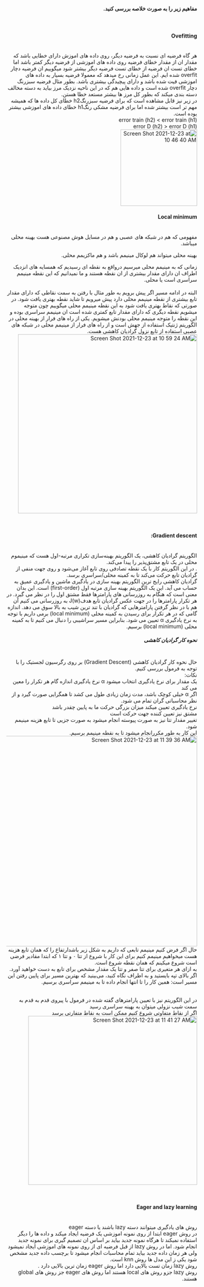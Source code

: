 <div dir="rtl">
  
  #### مفاهیم زیر را به صورت خلاصه بررسی کنید.
  
  <br/>
  

  #### Ovefitting

  <br/>
   هر گاه فرضیه ای نسبت به فرضیه دیگر، روی داده های اموزش دارای خطایی باشد که مقدار ان از مقدار خطای فرضیه روی داده های اموزشی از فرضیه دیگر کمتر باشد اما خطای تست ان فرضیه از خطای تست فرضیه دیگر بیشتر شود میگوییم ان فرضیه دچار overfit شده ایم.
  این عمل زمانی رخ میدهد که معمولا فرضیه بسیار به داده های اموزشی فیت شده باشد و دارای پیچیدگی بیشتری باشد.
بطور مثال فرضیه سبزرنگ دچار overfit شده است و داده هایی هم که در این ناحیه نزدیک مرز بیاید به دسته مخالف دسته بندی میکند که بطور کل مرز ها بیشتر مستعد خطا هستن.
  <br/>
  در زیر نیز قابل مشاهده است که برای فرضیه سبزرنگh2 خطای کل داده ها که همیشه مهم تر است بیشتر شده اما برای فرضیه مشکی رنگh1 خطای داده های اموزشی بیشتر یوده است.
    <br/>
  error train (h2) < error train (h1) 
 <br/>
error D (h2) > error D (h1)
  <br/>

<img width="202" alt="Screen Shot 2021-12-23 at 10 46 40 AM" src="https://user-images.githubusercontent.com/94288799/147216777-3c404e90-1a7c-40ae-8137-b392d72685d1.png">

  <br/>
  
  #### Local minimum
  
<br/>
مفهومی که هم در شبکه های عصبی و هم در مسایل هوش مصنوعی هست بهینه محلی میباشد.

بهینه محلی میتواند هم لوکال مینیمم باشد و هم ماکزیمم محلی.

زمانی که به مینیمم محلی میرسیم درواقع به نقطه ای رسیدیم که همسایه های انزدیک اطراف ان دارای مقدار بیشتری از ان نقطه هستند و ما نمیدانیم که این نقطه مینیمم سراسری است یا محلی.  
<br/>
البته در ادامه مسیر اگر پیش برویم به طور مثال با رفتن به سمت نقاطی که دارای مقدار تابع بیشتری از نقطه مینیمم محلی دارد پیش میرویم تا شاید نقطه بهتری یافت شود. در صورتی که نقاط بهتری یافت شود به این نقطه مینیمم محلی میگوییم چون متوجه میشویم نقطه دیگری که دارای مقدار تابع کمتری شده است ان مینیمم سراسری بوده و این نقطه را متوجه مینیمم محلی بودنش میشویم.
یکی از راه های فرار از بهینه محلی در الگوریتم ژنتیک استفاده از جهش است و از راه های فرار از مینیمم محلی در شبکه های عصبی استفاده از تابع نزول گرادیان کاهشی هست.
<br/>
  <img width="473" alt="Screen Shot 2021-12-23 at 10 59 24 AM" src="https://user-images.githubusercontent.com/94288799/147215182-e6092df8-325c-4d23-9194-55f74484d3a6.png">

  
  <br/>
  
  #### Gradient descent:
<br/>
الگوریتم گرادیان کاهشی، یک الگوریتم بهینه‌سازی تکراری مرتبه-اول هست که مینیموم محلی در یک تابع مشتق‌پذیر را پیدا می‌کند.
<br/>
. در این الگوریتم کار با یک نقطه تصادفی روی تابع آغاز می‌شود و روی جهت منفی از گرادیان تابع حرکت می‌کند تا به کمینه محلی/سراسری برسد.
<br/>
گرادیان کاهشی رایج ترین الگوریتم بهینه سازی در یادگیری ماشین و یادگیری عمیق به حساب می آید. این یک الگوریتم بهینه سازی مرتبه اول (first-order) است. این بدان معنی است که هنگام به روزرسانی های پارامترها فقط مشتق اول را در نظر می گیرد. در هر تکرار پارامترها را در جهت عکس گرادیان تابع هدفJ(w)  به روزرسانی می کنیم آن هم با در نظر گرفتن پارامترهایی که گرادیان با تند ترین شیب به بالا سوق می دهد. اندازه گامی که در هر تکرار برای رسیدن به کمینه محلی (local minimum) برمی داریم با توجه به نرخ یادگیری α تعیین می شود. بنابراین مسیر سراشیبی را دنبال می کنیم تا به کمینه محلی (local minimum) برسیم.
<br/>

##### نحوه کار گرادیان کاهشی
<br/>
حال نحوه کار گرادیان کاهشی (Gradient Descent) بر روی رگرسیون لجستیک را با توجه به فرمول بررسی کنیم.  
<br/>
نکات:<br/>
یک مقدار برای نرخ یادگیری انتخاب میشود α  نرخ یادگیری اندازه گام هر تکرار را معین می کند
<br/>
اگر α خیلی کوچک باشد، مدت زمان زیادی طول می کشد تا همگرایی صورت گیرد و از نظر محاسباتی گران تمام می شود.
<br/>
نرخ یادگیری تعیین میکند میزان بزرگی حرکت ما به پایین چقدر باشد
<br/>
مشتق نیز تعیین کننده جهت حرکت است
<br/>
تغییر مقدار تتا نیز به صورت پیوسته انجام میشود به صورت جزیی تا تابع هزینه مینیمم شود.

<br/>
این کار به طور مکررانجام میشود تا به نقطه مینیمم برسیم.
<br/>
  <img width="556" alt="Screen Shot 2021-12-23 at 11 39 36 AM" src="https://user-images.githubusercontent.com/94288799/147215883-76c34bfd-36e9-4630-bfe4-0bdb426c2b91.png">


  <br/>
حال اگر فرض کنیم مینیمم تابعی که داریم به شکل زیر باشدارتفاع را که همان تابع هزینه هست میخواهیم مینیمم کنیم برای این کار با شروع از تتا ۰ و تتا ۱ که ابتدا مقادیر فرضی است شروع میکینم که همان نقطه شروع است.
  <br/>
به ازای هر متغیری برای تتا صفر و تتا یک مقدار مشخص برای تابع به دست خواهید آورد.
اگر بالای تپه بایستید و به اطراف نگاه کنید، می‌بینید که بهترین مسیر برای پایین رفتن این مسیر است: همین کار را تا انتها انجام داده تا به مینیمم سراسری برسیم.
  
 <br/> در این الگوریتم نیز با تعیین پارامترهای گفته شده در فرمول با پیروی قدم به قدم به سمت شیب نزولی میتوان به بهینه سراسری رسید
 <br/>
اگر از نقاط متفاوتی شروع کنیم ممکن است به نقاط متفارتی برسد 
 <br/>
  <img width="446" alt="Screen Shot 2021-12-23 at 11 41 27 AM" src="https://user-images.githubusercontent.com/94288799/147215950-619580e7-fc88-47ac-88c1-83260f7f9ce9.png">

 <br/> 
  
  #### Eager and lazy learning

   <br/>
روش های یادگیری میتوانند دسته lazy باشند یا دسته eager
  <br/>
در روش eager ابتدا از روی نمونه اموزشی یک فرضیه ایجاد میکند و داده ها را دیگر استفاده نمیکند تا هرگاه نمونه جدید بیاید بر اساس ان تصمیم گیری برای نمونه جدید انجام شود. 
اما در روش lazy از قبل فرضیه ای از روی نمونه های اموزشی ایجاد نمیشود ولی هر زمان داده جدید بیاید تمام محاسبات انجام میشود تا برچسب داده جدید مشخص شود یکی ز این مدل ها روش knn است.
  <br/>
روش lazy زمان تست بالایی دارد اما روش eager زمان ترین بالایی دارد .
  <br/>
روش lazy جزو روش های local هستند اما روش های eager جز روش های global هستند.

  <br/>
  <br/>
  </div>





